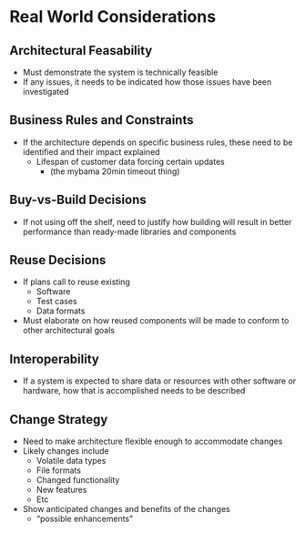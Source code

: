 # Real World Considerations

## Architectural Feasability

* Must demonstrate the system is technically feasible
* If any issues, it needs to be indicated how those issues have been investigated

## Business Rules and Constraints

* If the architecture depends on specific business rules, these need to be identified and their impact explained
  * Lifespan of customer data forcing certain updates
    * (the mybama 20min timeout thing)

## Buy-vs-Build Decisions

* If not using off the shelf, need to justify how building will result in better performance than ready-made libraries and components

## Reuse Decisions

* If plans call to reuse existing
  * Software
  * Test cases
  * Data formats
* Must elaborate on how reused components will be made to conform to other architectural goals

## Interoperability

* If a system is expected to share data or resources with other software or hardware, how that is accomplished needs to be described

## Change Strategy

* Need to make architecture flexible enough to accommodate changes
* Likely changes include
  * Volatile data types
  * File formats
  * Changed functionality
  * New features
  * Etc
* Show anticipated changes and benefits of the changes
  * “possible enhancements"
